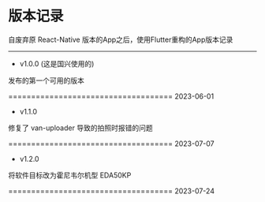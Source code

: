 # 版本记录
自废弃原 React-Native 版本的App之后，使用Flutter重构的App版本记录

------------------

- v1.0.0		(这是国兴使用的)

发布的第一个可用的版本

====================================		2023-06-01

- v1.1.0	

修复了 van-uploader 导致的拍照时报错的问题

====================================		2023-07-07

- v1.2.0	

将软件目标改为霍尼韦尔机型 EDA50KP

====================================		2023-07-24
